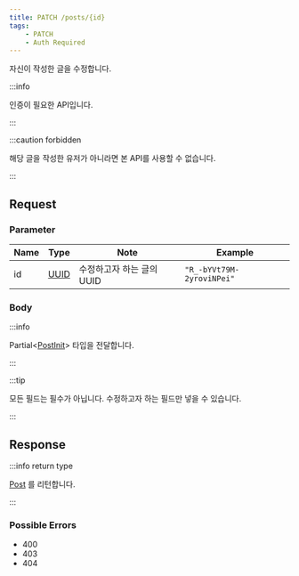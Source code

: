 ```yaml
---
title: PATCH /posts/{id}
tags:
    - PATCH
    - Auth Required
---
```


자신이 작성한 글을 수정합니다.

:::info

인증이 필요한 API입니다.

:::

:::caution forbidden

해당 글을 작성한 유저가 아니라면 본 API를 사용할 수 없습니다.

:::

## Request

### Parameter

| Name | Type                               | Note                      | Example                   |
| ---- | ---------------------------------- | ------------------------- | ------------------------- |
| id   | [UUID](../../types/schema/user.md) | 수정하고자 하는 글의 UUID | `"R_-bYVt79M-2yroviNPei"` |

### Body

:::info

Partial<[PostInit](../../types/schema/post-init)> 타입을 전달합니다.

:::

:::tip

모든 필드는 필수가 아닙니다. 수정하고자 하는 필드만 넣을 수 있습니다.

:::

## Response

:::info return type

[Post](../../types/schema/post.md) 를 리턴합니다.

:::

### Possible Errors

-   400
-   403
-   404
